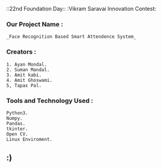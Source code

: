  ::22nd Foundation Day::  :Vikram Saravai Innovation Contest:

### Our Project Name :
    _Face Recognition Based Smart Attendence System_

### Creators :
    1. Ayan Mondal.
    2. Suman Mandal.
    3. Amit kabi.
    4. Amit Ghoswami.
    5, Tapas Pal.

### Tools and Technology Used :
    Python3.
    Numpy.
    Pandas.
    tkinter.
    Open CV.
    Linux Enviroment.

## :)
